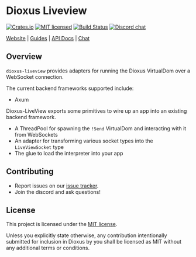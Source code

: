# Dioxus Liveview

[![Crates.io][crates-badge]][crates-url]
[![MIT licensed][mit-badge]][mit-url]
[![Build Status][actions-badge]][actions-url]
[![Discord chat][discord-badge]][discord-url]

[crates-badge]: https://img.shields.io/crates/v/dioxus-liveview.svg
[crates-url]: https://crates.io/crates/dioxus-liveview
[mit-badge]: https://img.shields.io/badge/license-MIT-blue.svg
[mit-url]: https://github.com/dioxuslabs/dioxus/blob/main/LICENSE-MIT
[actions-badge]: https://github.com/dioxuslabs/dioxus/actions/workflows/main.yml/badge.svg
[actions-url]: https://github.com/dioxuslabs/dioxus/actions?query=workflow%3ACI+branch%3Amaster
[discord-badge]: https://img.shields.io/discord/899851952891002890.svg?logo=discord&style=flat-square
[discord-url]: https://discord.gg/XgGxMSkvUM

[Website](https://dioxuslabs.com) |
[Guides](https://dioxuslabs.com/learn/0.6/) |
[API Docs](https://docs.rs/dioxus-liveview/latest/dioxus_liveview) |
[Chat](https://discord.gg/XgGxMSkvUM)

## Overview

`dioxus-liveview` provides adapters for running the Dioxus VirtualDom over a WebSocket connection.

The current backend frameworks supported include:

- Axum

Dioxus-LiveView exports some primitives to wire up an app into an existing backend framework.

- A ThreadPool for spawning the `!Send` VirtualDom and interacting with it from WebSockets
- An adapter for transforming various socket types into the `LiveViewSocket` type
- The glue to load the interpreter into your app

## Contributing

- Report issues on our [issue tracker](https://github.com/dioxuslabs/dioxus/issues).
- Join the discord and ask questions!

## License

This project is licensed under the [MIT license].

[mit license]: https://github.com/dioxuslabs/dioxus/blob/main/LICENSE-MIT

Unless you explicitly state otherwise, any contribution intentionally submitted
for inclusion in Dioxus by you shall be licensed as MIT without any additional
terms or conditions.
